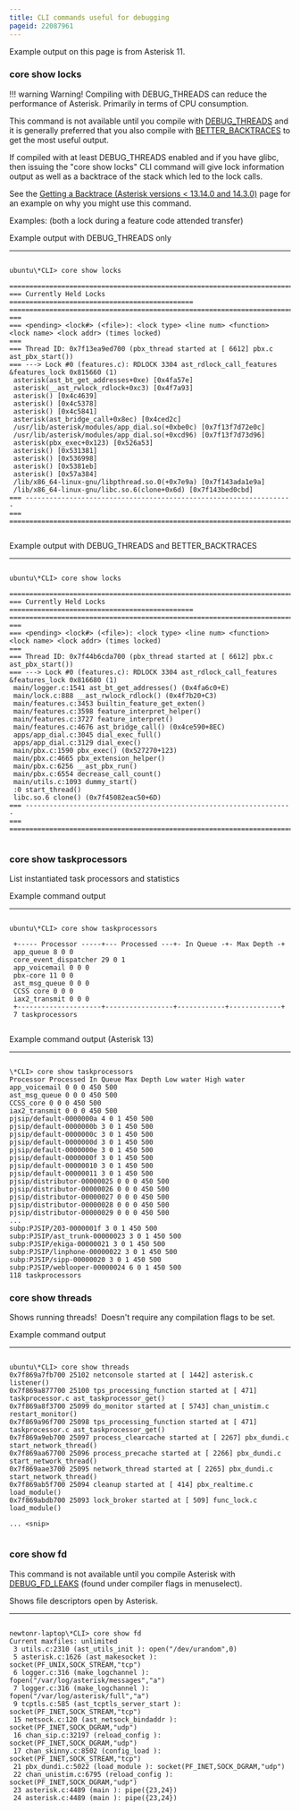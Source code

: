 ```yaml
---
title: CLI commands useful for debugging
pageid: 22087961
---
```


Example output on this page is from Asterisk 11.

### core show locks




!!! warning Warning!
    Compiling with DEBUG_THREADS can reduce the performance of Asterisk. Primarily in terms of CPU consumption.

      
[//]: # (end-warning)



This command is not available until you compile with [DEBUG_THREADS](/Getting-Started/Installing-Asterisk/Installing-Asterisk-From-Source/Using-Menuselect-to-Select-Asterisk-Options) and it is generally preferred that you also compile with [BETTER_BACKTRACES](/Getting-Started/Installing-Asterisk/Installing-Asterisk-From-Source/Using-Menuselect-to-Select-Asterisk-Options) to get the most useful output.

If compiled with at least DEBUG_THREADS enabled and if you have glibc, then issuing the "core show locks" CLI command will give lock information output as well as a backtrace of the stack which led to the lock calls.

See the [Getting a Backtrace (Asterisk versions < 13.14.0 and 14.3.0)](/Development/Debugging/Getting-a-Backtrace-Asterisk-versions-13.14.0-and-14.3.0) page for an example on why you might use this command.

Examples: (both a lock during a feature code attended transfer)

Example output with DEBUG_THREADS only


---

  
  


```

ubuntu\*CLI> core show locks

=======================================================================
=== Currently Held Locks ==============================================
=======================================================================
===
=== <pending> <lock#> (<file>): <lock type> <line num> <function> <lock name> <lock addr> (times locked)
===
=== Thread ID: 0x7f13ea9ed700 (pbx_thread started at [ 6612] pbx.c ast_pbx_start())
=== ---> Lock #0 (features.c): RDLOCK 3304 ast_rdlock_call_features &features_lock 0x815660 (1)
 asterisk(ast_bt_get_addresses+0xe) [0x4fa57e]
 asterisk(__ast_rwlock_rdlock+0xc3) [0x4f7a93]
 asterisk() [0x4c4639]
 asterisk() [0x4c5378]
 asterisk() [0x4c5841]
 asterisk(ast_bridge_call+0x8ec) [0x4ced2c]
 /usr/lib/asterisk/modules/app_dial.so(+0xbe0c) [0x7f13f7d72e0c]
 /usr/lib/asterisk/modules/app_dial.so(+0xcd96) [0x7f13f7d73d96]
 asterisk(pbx_exec+0x123) [0x526a53]
 asterisk() [0x531381]
 asterisk() [0x536998]
 asterisk() [0x5381eb]
 asterisk() [0x57a384]
 /lib/x86_64-linux-gnu/libpthread.so.0(+0x7e9a) [0x7f143ada1e9a]
 /lib/x86_64-linux-gnu/libc.so.6(clone+0x6d) [0x7f143bed0cbd]
=== -------------------------------------------------------------------
===
=======================================================================


```


Example output with DEBUG_THREADS and BETTER_BACKTRACES


---

  
  


```

ubuntu\*CLI> core show locks

=======================================================================
=== Currently Held Locks ==============================================
=======================================================================
===
=== <pending> <lock#> (<file>): <lock type> <line num> <function> <lock name> <lock addr> (times locked)
===
=== Thread ID: 0x7f44b6cda700 (pbx_thread started at [ 6612] pbx.c ast_pbx_start())
=== ---> Lock #0 (features.c): RDLOCK 3304 ast_rdlock_call_features &features_lock 0x816680 (1)
 main/logger.c:1541 ast_bt_get_addresses() (0x4fa6c0+E)
 main/lock.c:888 __ast_rwlock_rdlock() (0x4f7b20+C3)
 main/features.c:3453 builtin_feature_get_exten()
 main/features.c:3598 feature_interpret_helper()
 main/features.c:3727 feature_interpret()
 main/features.c:4676 ast_bridge_call() (0x4ce590+8EC)
 apps/app_dial.c:3045 dial_exec_full()
 apps/app_dial.c:3129 dial_exec()
 main/pbx.c:1590 pbx_exec() (0x527270+123)
 main/pbx.c:4665 pbx_extension_helper()
 main/pbx.c:6256 __ast_pbx_run()
 main/pbx.c:6554 decrease_call_count()
 main/utils.c:1093 dummy_start()
 :0 start_thread()
 libc.so.6 clone() (0x7f45082eac50+6D)
=== -------------------------------------------------------------------
===
=======================================================================


```


### core show taskprocessors

List instantiated task processors and statistics

Example command output


---

  
  


```

ubuntu\*CLI> core show taskprocessors

 +----- Processor -----+--- Processed ---+- In Queue -+- Max Depth -+
 app_queue 8 0 0
 core_event_dispatcher 29 0 1
 app_voicemail 0 0 0
 pbx-core 11 0 0
 ast_msg_queue 0 0 0
 CCSS core 0 0 0
 iax2_transmit 0 0 0
 +---------------------+-----------------+------------+-------------+
 7 taskprocessors


```


Example command output (Asterisk 13)


---

  
  


```

\*CLI> core show taskprocessors
Processor Processed In Queue Max Depth Low water High water
app_voicemail 0 0 0 450 500
ast_msg_queue 0 0 0 450 500
CCSS_core 0 0 0 450 500
iax2_transmit 0 0 0 450 500
pjsip/default-0000000a 4 0 1 450 500
pjsip/default-0000000b 3 0 1 450 500
pjsip/default-0000000c 3 0 1 450 500
pjsip/default-0000000d 3 0 1 450 500
pjsip/default-0000000e 3 0 1 450 500
pjsip/default-0000000f 3 0 1 450 500
pjsip/default-00000010 3 0 1 450 500
pjsip/default-00000011 3 0 1 450 500
pjsip/distributor-00000025 0 0 0 450 500
pjsip/distributor-00000026 0 0 0 450 500
pjsip/distributor-00000027 0 0 0 450 500
pjsip/distributor-00000028 0 0 0 450 500
pjsip/distributor-00000029 0 0 0 450 500
...
subp:PJSIP/203-0000001f 3 0 1 450 500
subp:PJSIP/ast_trunk-00000023 3 0 1 450 500
subp:PJSIP/ekiga-00000021 3 0 1 450 500
subp:PJSIP/linphone-00000022 3 0 1 450 500
subp:PJSIP/sipp-00000020 3 0 1 450 500
subp:PJSIP/weblooper-00000024 6 0 1 450 500
118 taskprocessors

```


### core show threads

Shows running threads!  Doesn't require any compilation flags to be set.

Example command output


---

  
  


```

ubuntu\*CLI> core show threads
0x7f869a7fb700 25102 netconsole started at [ 1442] asterisk.c listener()
0x7f869a877700 25100 tps_processing_function started at [ 471] taskprocessor.c ast_taskprocessor_get()
0x7f869a8f3700 25099 do_monitor started at [ 5743] chan_unistim.c restart_monitor()
0x7f869a96f700 25098 tps_processing_function started at [ 471] taskprocessor.c ast_taskprocessor_get()
0x7f869a9eb700 25097 process_clearcache started at [ 2267] pbx_dundi.c start_network_thread()
0x7f869aa67700 25096 process_precache started at [ 2266] pbx_dundi.c start_network_thread()
0x7f869aae3700 25095 network_thread started at [ 2265] pbx_dundi.c start_network_thread()
0x7f869ab5f700 25094 cleanup started at [ 414] pbx_realtime.c load_module()
0x7f869abdb700 25093 lock_broker started at [ 509] func_lock.c load_module()

... <snip>


```


### core show fd

This command is not available until you compile Asterisk with [DEBUG_FD_LEAKS](/Getting-Started/Installing-Asterisk/Installing-Asterisk-From-Source/Using-Menuselect-to-Select-Asterisk-Options) (found under compiler flags in menuselect).

Shows file descriptors open by Asterisk.




---

  
  


```

newtonr-laptop\*CLI> core show fd
Current maxfiles: unlimited
 3 utils.c:2310 (ast_utils_init ): open("/dev/urandom",0)
 5 asterisk.c:1626 (ast_makesocket ): socket(PF_UNIX,SOCK_STREAM,"tcp")
 6 logger.c:316 (make_logchannel ): fopen("/var/log/asterisk/messages","a")
 7 logger.c:316 (make_logchannel ): fopen("/var/log/asterisk/full","a")
 9 tcptls.c:585 (ast_tcptls_server_start ): socket(PF_INET,SOCK_STREAM,"tcp")
 15 netsock.c:120 (ast_netsock_bindaddr ): socket(PF_INET,SOCK_DGRAM,"udp")
 16 chan_sip.c:32197 (reload_config ): socket(PF_INET,SOCK_DGRAM,"udp")
 17 chan_skinny.c:8502 (config_load ): socket(PF_INET,SOCK_STREAM,"tcp")
 21 pbx_dundi.c:5022 (load_module ): socket(PF_INET,SOCK_DGRAM,"udp")
 22 chan_unistim.c:6795 (reload_config ): socket(PF_INET,SOCK_DGRAM,"udp")
 23 asterisk.c:4489 (main ): pipe({23,24})
 24 asterisk.c:4489 (main ): pipe({23,24})

```


 

 


